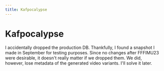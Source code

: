 ```yaml
---
title: Kafpocalypse
---
```


# Kafpocalypse

I accidentally dropped the production DB.
Thankfully, I found a snapshot I made in September for testing purposes.
Since no changes after FFFIMU23 were desirable, it doesn't really matter if we dropped them.
We did, however, lose metadata of the generated video variants.
I'll solve it later.
